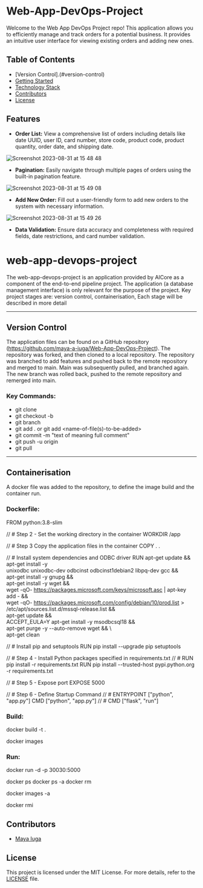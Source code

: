 # Web-App-DevOps-Project

Welcome to the Web App DevOps Project repo! This application allows you to efficiently manage and track orders for a potential business. It provides an intuitive user interface for viewing existing orders and adding new ones.

## Table of Contents

- [Version Control].(#version-control)
- [Getting Started](#getting-started)
- [Technology Stack](#technology-stack)
- [Contributors](#contributors)
- [License](#license)

## Features

- **Order List:** View a comprehensive list of orders including details like date UUID, user ID, card number, store code, product code, product quantity, order date, and shipping date.
  
![Screenshot 2023-08-31 at 15 48 48](https://github.com/maya-a-iuga/Web-App-DevOps-Project/assets/104773240/3a3bae88-9224-4755-bf62-567beb7bf692)

- **Pagination:** Easily navigate through multiple pages of orders using the built-in pagination feature.
  
![Screenshot 2023-08-31 at 15 49 08](https://github.com/maya-a-iuga/Web-App-DevOps-Project/assets/104773240/d92a045d-b568-4695-b2b9-986874b4ed5a)

- **Add New Order:** Fill out a user-friendly form to add new orders to the system with necessary information.
  
![Screenshot 2023-08-31 at 15 49 26](https://github.com/maya-a-iuga/Web-App-DevOps-Project/assets/104773240/83236d79-6212-4fc3-afa3-3cee88354b1a)

- **Data Validation:** Ensure data accuracy and completeness with required fields, date restrictions, and card number validation.

# web-app-devops-project
The web-app-devops-project is an application provided by AICore as a component of the end-to-end pipeline project.
The application (a database management interface) is only relevant for the purpose of the project.
Key project stages are: version control, containerisation, 
Each stage will be described in more detail 
___
## Version Control
The application files can be found on a GitHub repository (https://github.com/maya-a-iuga/Web-App-DevOps-Project).
The repository was forked, and then cloned to a local repository. The repository was branched to add features and pushed back to the remote repository and merged to main. Main was subsequently pulled, and branched again. The new branch was rolled back, pushed to the remote repository and remerged into main.

### Key Commands: 
 - git clone <URI-of-repository>
 - git checkout -b <name-of-new-branch>
 - git branch
 - git add . or git add <name-of-file(s)-to-be-added>
 - git commit -m "text of meaning full comment"
  - git push -u origin <name-of-branch>
 - git pull
___
## Containerisation
A docker file was added to the repository, to define the image build and the container run.

### Dockerfile:

FROM python:3.8-slim

// # Step 2 - Set the working directory in the container
WORKDIR /app

// # Step 3 Copy the application files in the container
COPY . .

// # Install system dependencies and ODBC driver
RUN apt-get update && apt-get install -y \
    unixodbc unixodbc-dev odbcinst odbcinst1debian2 libpq-dev gcc && \
    apt-get install -y gnupg && \
    apt-get install -y wget && \
    wget -qO- https://packages.microsoft.com/keys/microsoft.asc | apt-key add - && \
    wget -qO- https://packages.microsoft.com/config/debian/10/prod.list > /etc/apt/sources.list.d/mssql-release.list && \
    apt-get update && \
    ACCEPT_EULA=Y apt-get install -y msodbcsql18 && \
    apt-get purge -y --auto-remove wget && \  
    apt-get clean

// # Install pip and setuptools
RUN pip install --upgrade pip setuptools

// # Step 4 - Install Python packages specified in requirements.txt
// # RUN pip install -r requirements.txt
RUN pip install --trusted-host pypi.python.org -r requirements.txt

// # Step 5 - Expose port 
EXPOSE 5000

// # Step 6 - Define Startup Command
// # ENTRYPOINT ["python", "app.py"]
CMD ["python", "app.py"]
// # CMD ["flask", "run"]


### Build:

docker build -t <image-name> .

docker images

### Run:

docker run -d -p 30030:5000 <image-name>

docker ps
docker ps -a
docker rm <container-id>

docker images -a

docker rmi <image-id>


## Contributors 

- [Maya Iuga]([https://github.com/yourusername](https://github.com/maya-a-iuga))

## License

This project is licensed under the MIT License. For more details, refer to the [LICENSE](LICENSE) file.

